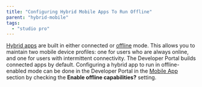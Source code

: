 ```yaml
---
title: "Configuring Hybrid Mobile Apps To Run Offline"
parent: "hybrid-mobile"
tags:
  - "studio pro"
---
```


[Hybrid apps](developing-hybrid-mobile-apps) are built in either connected or [offline](offline-first) mode. This allows you to maintain two mobile device profiles: one for users who are always online, and one for users with intermittent connectivity. The Developer Portal builds connected apps by default. Configuring a hybrid app to run in offline-enabled mode can be done in the Developer Portal in the [Mobile App](/developerportal/deploy/mobileapp) section by checking the **Enable offline capabilities?** setting.

